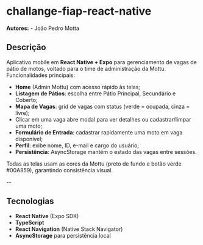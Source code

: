 # challange-fiap-react-native
   **Autores:**
    - João Pedro Motta

   ## Descrição
   Aplicativo mobile em **React Native + Expo** para gerenciamento de vagas de pátio de motos, voltado para o time de administração da Mottu. Funcionalidades principais:

   - **Home** (Admin Mottu) com acesso rápido às telas;
   - **Listagem de Pátios**: escolha entre Pátio Principal, Secundário e Coberto;
   - **Mapa de Vagas**: grid de vagas com status (verde = ocupada, cinza = livre);  
   - Clicar em uma vaga abre modal para ver detalhes ou cadastrar/limpar uma moto;
   - **Formulário de Entrada**: cadastrar rapidamente uma moto em vaga disponível;
   - **Perfil**: exibe nome, ID, e-mail e cargo do usuário;
   - **Persistência**: AsyncStorage mantém o estado das vagas entre sessões.

   Todas as telas usam as cores da Mottu (preto de fundo e botão verde #00A859), garantindo consistência visual.

   --

   ## Tecnologias
   - **React Native** (Expo SDK)  
   - **TypeScript**  
   - **React Navigation** (Native Stack Navigator)  
   - **AsyncStorage** para persistência local  
